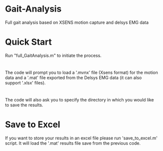 # Gait-Analysis
Full gait analysis based on XSENS motion capture and delsys EMG data
# Quick Start
Run "full_GaitAnalysis.m" to initiate the process.
#
The code will prompt you to load a '.mvnx' file (Xsens format) for the motion data and a '.mat' file exported from the Delsys EMG data (it can also support '.xlsx' files).
#
The code will also ask you to specify the directory in which you would like to save the results.
# Save to Excel
If you want to store your results in an excel file please run 'save_to_excel.m' script.
It will load the '.mat' results file save from the previous code.

